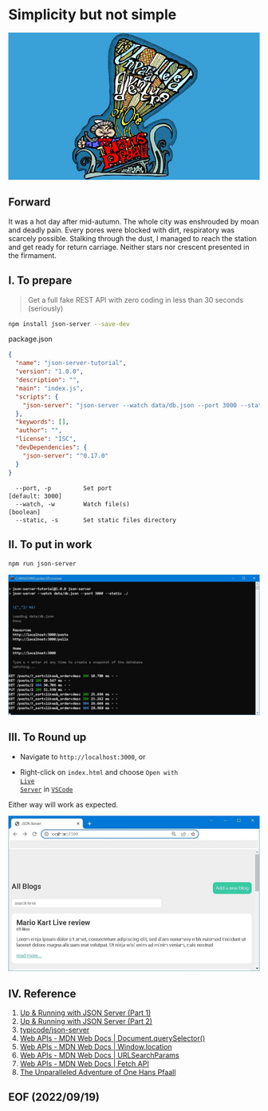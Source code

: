 # Simplicity but not simple

[![alt The Unparalleled Adventure of One Hans Pfaall](img/The_Unparalleled_Adventure_of_One_Hans_Pfaall.png)](https://www.youtube.com/watch?v=FZ7qdTV4ouo)

## Forward
It was a hot day after mid-autumn. The whole city was enshrouded by moan and deadly pain. Every pores were blocked with dirt, respiratory was scarcely possible. Stalking through the dust, I managed to reach the station and get ready for return carriage. Neither stars nor crescent presented in the firmament. 

## I. To prepare
> Get a full fake REST API with zero coding in less than 30 seconds (seriously)
```bash
npm install json-server --save-dev
```
package.json
```json
{
  "name": "json-server-tutorial",
  "version": "1.0.0",
  "description": "",
  "main": "index.js",
  "scripts": {
    "json-server": "json-server --watch data/db.json --port 3000 --static ./"
  },
  "keywords": [],
  "author": "",
  "license": "ISC",
  "devDependencies": {
    "json-server": "^0.17.0"
  }
}
```
```
  --port, -p         Set port                                    [default: 3000]
  --watch, -w        Watch file(s)                                     [boolean]
  --static, -s       Set static files directory
```

## II. To put in work 
```bash
npm run json-server
```
![alt json server](img/json_server.JPG)

## III. To Round up
- Navigate to <code>http://localhost:3000</code>, or 

- Right-click on <code>index.html</code> and choose <code>Open with [Live Server](https://marketplace.visualstudio.com/items?itemName=ritwickdey.LiveServer)</code> in <code>[VSCode](https://code.visualstudio.com/)</code>

Either way will work as expected. 

![alt All Blogs](img/All_Blogs.JPG)

## IV. Reference
1. [Up & Running with JSON Server (Part 1)](https://www.youtube.com/watch?v=mAqYJF-yxO8)
2. [Up & Running with JSON Server (Part 2)](https://www.youtube.com/watch?v=VF3TI4Pj_kM)
3. [typicode/json-server](https://github.com/typicode/json-server)
4. [Web APIs - MDN Web Docs | Document.querySelector()](https://developer.mozilla.org/en-US/docs/Web/API/Document/querySelector)
5. [Web APIs - MDN Web Docs | Window.location](https://developer.mozilla.org/en-US/docs/Web/API/Window/location)
6. [Web APIs - MDN Web Docs | URLSearchParams](https://developer.mozilla.org/en-US/docs/Web/API/URLSearchParams)
7. [Web APIs - MDN Web Docs | Fetch API](https://developer.mozilla.org/en-US/docs/Web/API/Fetch_API)
8. [The Unparalleled Adventure of One Hans Pfaall](https://poemuseum.org/the-unparalleled-adventure-of-one-hans-pfaall/)


## EOF (2022/09/19)